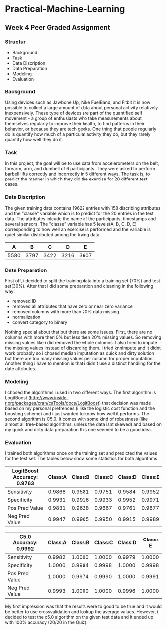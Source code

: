 # Practical-Machine-Learning
## Week 4 Peer Graded Assignment

### Structur
* Background
* Task
* Data Discription
* Data Preparation
* Modeling
* Evaluation

### Background
Using devices such as Jawbone Up, Nike FuelBand, and Fitbit it is now possible to collect a large amount of data about personal activity relatively inexpensively. These type of devices are part of the quantified self movement - a group of enthusiasts who take measurements about themselves regularly to improve their health, to find patterns in their behavior, or because they are tech geeks. One thing that people regularly do is quantify how much of a particular activity they do, but they rarely quantify how well they do it.

### Task
In this project, the goal will be to use data from accelerometers on the belt, forearm, arm, and dumbell of 6 participants. They were asked to perform barbell lifts correctly and incorrectly in 5 different ways. The task is, to predict the manner in which they did the exercise for 20 different test cases.

### Data Discription
The given training data contains 19622 entries with 158 discribing attributes and the "classe" variable which is to predict for the 20 entries in the test data. The attributes inlcude the name of the participants, timestamps and several sensors. The "classe" variable has 5 levels(A, B, C, D, E) corresponding to how well an exercise is performed and the variable is quiet similar distributed among the traing data. 

  A  |  B  |  C  |  D  |  E 
-----|-----|-----|-----|----
5580 |3797 |3422 |3216 |3607 

### Data Preparation
First off, i decided to split the training data into a training set (70%) and test set(30%). After that i did some preparation and cleaning in the following way:

* removed ID
* removed all attributes that have zero or near zero variance
* removed columns with more than 20% data missing 
* normalization
* convert category to binary

Nothing special about that but there are some issues. First, there are no columns with more then 0% but less then 20% missing values. So removing missing values like i did removed the whole columns. I also tried to impute the missing values instead of discarding them. I tried knnImpute and it didnt work probably so i chosed median imputation as quick and dirty solution but there are too many missing values per column for proper imputation.  
Another thing i have to mention is that i didn't use a distinct handling for the date attributes.

### Modeling
I chosed the algorithms i used in two different ways. The first algorithm is LogitBoost (http://www.inside-r.org/packages/cran/caTools/docs/LogitBoost) that decision was made based on my personal prefrences (i like the logistic cost function and the boosting scheme) and i just wanted to know how well it performs.
The second algorithm is C5.0. It comes with some kind of robustness (like almost all tree-based algorithms, unless the data isnt skewed) and based on my quick and dirty data preparation this one seemed to be a good idea.

### Evaluation
I trained both algorithms once on the training set and predicted the values for the test set. The tables below show some statistics for both algorithms

LogitBoost Accuracy: 0.9763  |Class:A |Class:B |Class:C |Class:D |Class:E
-----------------------------|--------|--------|--------|--------|--------
Sensitivity                  |0.9868  |0.9581  |0.9751  |0.9584  |0.9952
Specificity                  |0.9931  |0.9916  |0.9933  |0.9952  |0.9971
Pos Pred Value               |0.9831  |0.9628  |0.9667  |0.9761  |0.9877
Neg Pred Value               |0.9947  |0.9905  |0.9950  |0.9915  |0.9989


C5.0 Accuracy: 0.9992        |Class:A |Class:B |Class:C |Class:D |Class: E
-----------------------------|--------|--------|--------|--------|-------- 
Sensitivity                  |0.9982  |1.0000  |1.0000  |0.9979  |1.0000
Specificity                  |1.0000  |0.9994  |0.9998  |1.0000  |0.9998
Pos Pred Value               |1.0000  |0.9974  |0.9990  |1.0000  |0.9991
Neg Pred Value               |0.9993  |1.0000  |1.0000  |0.9996  |1.0000

My first impression was that the results were to good to be true and it would be better to use crossvalidation and lookup the average values. However, i decided to test the c5.0 algorithm on the given test data and it ended up with 100% accuracy (20/20 in the Quiz).

